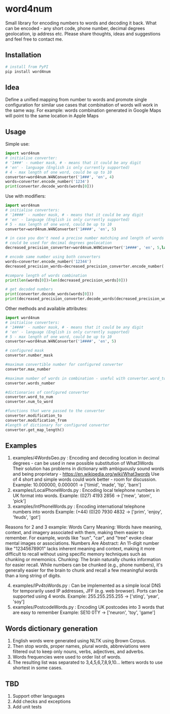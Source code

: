 # word4num
Small library for encoding numbers to words and decoding it back. What can be encoded - any short code, phone number, decimal degrees geolocation, ip address etc.
Please share thoughts, ideas and suggestions and feel free to contact me.
## Installation
```sh
# install from PyPI
pip install word4num
```

## Idea
Define a unified mapping from number to words and promote single configuration for similar use cases that combination of words will work in the same way. 
For example: words combination generated in Google Maps will point to the same location in Apple Maps

## Usage
Simple use:
```python
import word4num
# initialise converter:
# '1###' - number mask, # - means that it could be any digit
# 'en' - language (English is only currently supported)
# 4 - max length of one word, could be up to 10
converter=word4num.W4NConverter('1###', 'en', 4)
words=converter.encode_number('1234')
print(converter.decode_words(words[0]))
```
Use with modifiers:
```python
import word4num
# initialise converters:
# '1####' - number mask, # - means that it could be any digit
# 'en' - language (English is only currently supported)
# 5 - max length of one word, could be up to 10
converter=word4num.W4NConverter('1####', 'en', 5)

# in case you don't need a precise number matching and length of words combination is more important
# could be used for decimal degrees geolocation
decreased_precision_converter=word4num.W4NConverter('1####', 'en', 5,lambda x: str(int(int(x)/5)),lambda x: str(int(x)*5) )

# encode same number using both converters
words=converter.encode_number('12344')
decreased_precision_words=decreased_precision_converter.encode_number('12344')

#compare length of words combination
print(len(words[0])>len(decreased_precision_words[0]))

# get decoded numbers
print(converter.decode_words(words[0]))
print(decreased_precision_converter.decode_words(decreased_precision_words[0]))
```

Other methods and available attributes:
```python
import word4num
# initialise converters:
# '1####' - number mask, # - means that it could be any digit
# 'en' - language (English is only currently supported)
# 5 - max length of one word, could be up to 10
converter=word4num.W4NConverter('1####', 'en', 5)

# configured mask
converter.number_mask

#maximum convertible number for configured converter
converter.max_number

#maximum number of words in combination - useful with converter.word_to_num when you want to combine several results of encoding
converter.words_number

#dictionaries of configured converter
converter.word_to_num
converter.num_to_word

#functions that were passed to the converter
converter.modification_to
converter.modification_from
#length of dictionary for configured converter
converter.get_map_length()
```
## Examples
1. examples/4WordsGeo.py :
    Encoding and decoding location in decimal degrees - can be used in new possible substitution of What3Words
    Their solution has problems in dictionary with ambiguously sound words and being proprietary - https://en.wikipedia.org/wiki/What3words
    Use of 4 short and simple words could work better - room for discussion.
    Example: 10.000000, 0.000001 -> ['timid', 'made', 'tip', 'barn']
2. examples/LocalPhoneWords.py :
    Encoding local telephone numbers in UK format into words.
    Example: (027) 4193 2856 -> ['mew', 'atom', 'pick']
3. examples/IntPhoneWords.py :
    Encoding international telephone numbers into words
    Example: (+44) (0)20 7930 4832 -> ['prim', 'enjoy', 'feuds', 'got']

Reasons for 2 and 3 example:
Words Carry Meaning: Words have meaning, context, and imagery associated with them, making them easier to remember. For example, words like "sun", "car", and "tree" evoke clear mental images or associations.
Numbers Are Abstract: An 11-digit number like "12345678901" lacks inherent meaning and context, making it more difficult to recall without using specific memory techniques such as chunking or mnemonics.
Chunking: The brain naturally chunks information for easier recall. While numbers can be chunked (e.g., phone numbers), it's generally easier for the brain to chunk and recall a few meaningful words than a long string of digits.

4. examples/IPv4toWords.py :
    Can be implemented as a simple local DNS for temporarily used IP addresses, JFF (e.g. web browser). Ports can be supported using 4 words.
    Example: 255.255.255.255 -> ['sting', 'year', 'soy']
5. examples/PostcodeWords.py :
    Encoding UK postcodes into 3 words that are easy to remember
    Example: SE10 0TY -> ['neuron', 'toy', 'game']

## Words dictionary generation
1. English words were generated using NLTK using Brown Corpus.
2. Then stop words, proper names, plural words, abbreviations were filtered out to keep only nouns, verbs, adjectives, and adverbs.
3. Words frequencies were used to order list of words.
4. The resulting list was separated to 3,4,5,6,7,8,9,10... letters words to use shortest in some cases.

## TBD
1. Support other languages
2. Add checks and exceptions
3. Add unit tests